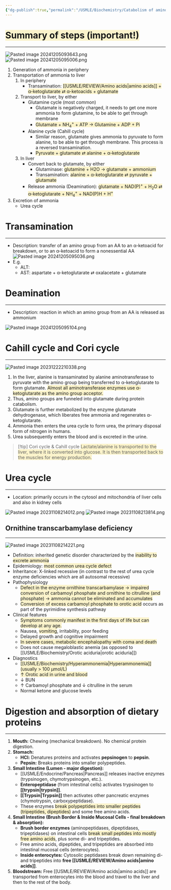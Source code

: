 ```yaml
---
{"dg-publish":true,"permalink":"/USMLE/Biochemistry/Catabolism of amino acids/","tags":["t3"]}
---
```


# <span style="background:rgba(240, 200, 0, 0.2)">Summary of steps (important!)</span>
---
![Pasted image 20241205093643.png](/img/user/appendix/Pasted%20image%2020241205093643.png)![Pasted image 20241205095006.png](/img/user/appendix/Pasted%20image%2020241205095006.png)

1. Generation of ammonia in periphery
2. Transportation of ammonia to liver
	1. In periphery
		- Transamination: <span style="background:rgba(240, 200, 0, 0.2)">[[USMLE/REVIEW/Amino acids\|amino acids]] + α-ketoglutarate ⇄ α-ketoacids + glutamate</span>
	2. Transport to liver, by either
		- Glutamine cycle (most common)
			- Glutamate is negatively charged, it needs to get one more ammonia to form glutamine, to be able to get through membrane
			- <span style="background:rgba(240, 200, 0, 0.2)">Glutamate + NH<sub>4</sub><sup>+</sup> + ATP → Glutamine + ADP + Pi</span>
		- Alanine cycle (Cahill cycle)
			- Similar reason, glutamate gives ammonia to pyruvate to form alanine, to be able to get through membrane. This process is a reversed transamination.
			- <span style="background:rgba(240, 200, 0, 0.2)">Pyruvate + glutamate ⇄ alanine + α-ketoglutarate</span>
	3. In liver
		- Convert back to glutamate, by either
			- Glutaminase: <span style="background:rgba(240, 200, 0, 0.2)">glutamine + H2O → glutamate + ammonium</span>
			- Transamination: <span style="background:rgba(240, 200, 0, 0.2)">alanine + α-ketoglutarate ⇄ pyruvate + glutamate</span>
		- Release ammonia (Deamination): <span style="background:rgba(240, 200, 0, 0.2)">glutamate + NAD(P)<sup>+</sup> + H<sub>2</sub>O ⇄ α-ketoglutarate + NH<sub>4</sub><sup>+</sup> + NAD(P)H + H<sup>+</sup></span>
3. Excretion of ammonia
	- Urea cycle
# Transamination
---
- Description: transfer of an amino group from an AA to an α-ketoacid for breakdown, or to an α-ketoacid to form a nonessential AA![Pasted image 20241205095036.png](/img/user/appendix/Pasted%20image%2020241205095036.png)
- E.g.
	- ALT: 
	- AST: aspartate + α-ketoglutarate ⇄ oxalacetate + glutamate 
# Deamination
---
- Description: reaction in which an amino group from an AA is released as ammonium

![Pasted image 20241205095104.png](/img/user/appendix/Pasted%20image%2020241205095104.png)

# Cahill cycle and Cori cycle
---
![Pasted image 20231222210338.png](/img/user/appendix/Pasted%20image%2020231222210338.png)
1. In the liver, alanine is transaminated by alanine aminotransferase to pyruvate with the amino group being transferred to α-ketoglutarate to form glutamate. <span style="background:rgba(240, 200, 0, 0.2)">Almost all aminotransferase enzymes use α-ketoglutarate as the amino group acceptor.</span>  
2. Thus, amino groups are funneled into glutamate during protein catabolism.  
3. Glutamate is further metabolized by the enzyme glutamate dehydrogenase, which liberates free ammonia and regenerates α-ketoglutarate.  
4. Ammonia then enters the urea cycle to form urea, the primary disposal form of nitrogen in humans.  
5. Urea subsequently enters the blood and is excreted in the urine.

>[!tip] Cori cycle & Cahill cycle
><span style="background:rgba(240, 200, 0, 0.2)">Lactate/alanine is transported to the liver, where it is converted into glucose. It is then transported back to the muscles for energy production.</span>

# Urea cycle
---
- Location: primarily occurs in the cytosol and mitochondria of liver cells and also in kidney cells

![Pasted image 20231108214012.png](/img/user/appendix/Pasted%20image%2020231108214012.png)
![Pasted image 20231108213814.png](/img/user/appendix/Pasted%20image%2020231108213814.png)
## Ornithine transcarbamylase deficiency
---
![Pasted image 20231108214221.png](/img/user/appendix/Pasted%20image%2020231108214221.png)
- Definition: inherited genetic disorder characterized by the <span style="background:rgba(240, 200, 0, 0.2)">inability to excrete ammonia</span>
- Epidemiology: <span style="background:rgba(240, 200, 0, 0.2)">most common urea cycle defect</span>
- Inheritance: X-linked recessive (in contrast to the rest of urea cycle enzyme deficiencies which are all autosomal recessive)
- Pathophysiology
	- <span style="background:rgba(240, 200, 0, 0.2)">Defect in the enzyme ornithine transcarbamylase → impaired conversion of carbamoyl phosphate and ornithine to citrulline (and phosphate) → ammonia cannot be eliminated and accumulates</span>
	- <span style="background:rgba(240, 200, 0, 0.2)">Conversion of excess carbamoyl phosphate to orotic acid</span> occurs as part of the pyrimidine synthesis pathway
- Clinical features
	- <span style="background:rgba(240, 200, 0, 0.2)">Symptoms commonly manifest in the first days of life but can develop at any age.</span>
	- Nausea, <span style="background:rgba(240, 200, 0, 0.2)">vomiting</span>, irritability, poor feeding
	- Delayed growth and cognitive impairment
	- <span style="background:rgba(240, 200, 0, 0.2)">In severe cases, metabolic encephalopathy with coma and death</span>
	- Does not cause megaloblastic anemia (as opposed to [[USMLE/Biochemistry/Orotic aciduria\|orotic aciduria]])
- Diagnostics
	- <span style="background:rgba(240, 200, 0, 0.2)">[[USMLE/Biochemistry/Hyperammonemia\|Hyperammonemia]] (usually > 100 μmol/L)</span>
	- <span style="background:rgba(240, 200, 0, 0.2)">↑ Orotic acid in urine and blood</span>
	- ↓ BUN
	- ↑ Carbamoyl phosphate and ↓ citrulline in the serum
	- Normal ketone and glucose levels

# Digestion and absorption of dietary proteins
---
1.  **Mouth:** Chewing (mechanical breakdown). No chemical protein digestion.
2.  **Stomach:**
    *   **HCl:** Denatures proteins and activates **pepsinogen** to **pepsin**.
    *   **Pepsin:** Breaks proteins into smaller polypeptides.
3.  **Small Intestine (Lumen - major digestion):**
    *   [[USMLE/Endocrine/Pancreas\|Pancreas]] releases inactive enzymes (trypsinogen, chymotrypsinogen, etc.).
    *   **Enteropeptidase** (from intestinal cells) activates trypsinogen to **[[trypsin\|trypsin]]**.
    *   **[[Trypsin\|Trypsin]]** then activates other pancreatic enzymes (chymotrypsin, carboxypeptidase).
    *   These enzymes <span style="background:rgba(240, 200, 0, 0.2)">break polypeptides into smaller peptides (tripeptides, dipeptides)</span> and some free amino acids.
4.  **Small Intestine (Brush Border & Inside Mucosal Cells - final breakdown & absorption):**
    *   **Brush border enzymes** (aminopeptidases, dipeptidases, tripeptidases) on intestinal cells <span style="background:rgba(240, 200, 0, 0.2)">break small peptides into mostly free amino acids</span>, plus some di- and tripeptides.
    *   Free amino acids, dipeptides, and tripeptides are absorbed into intestinal mucosal cells (enterocytes).
    *   **Inside enterocytes:** Cytosolic peptidases break down remaining di- and tripeptides into **free [[USMLE/REVIEW/Amino acids\|amino acids]]**.
5.  **Bloodstream:** Free [[USMLE/REVIEW/Amino acids\|amino acids]] are transported from enterocytes into the blood and travel to the liver and then to the rest of the body.